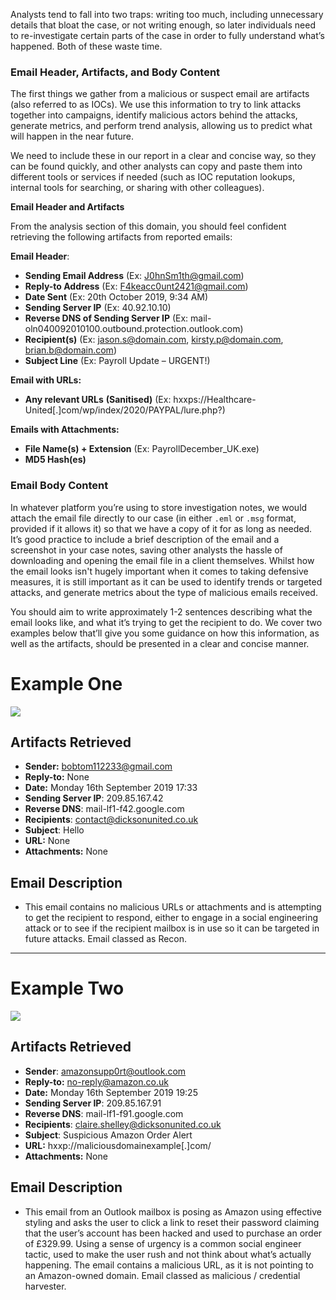 Analysts tend to fall into two traps: writing too much, including unnecessary details that bloat the case, or not writing enough, so later individuals need to re-investigate certain parts of the case in order to fully understand what’s happened. Both of these waste time.

### Email Header, Artifacts, and Body Content

The first things we gather from a malicious or suspect email are artifacts (also referred to as IOCs). We use this information to try to link attacks together into campaigns, identify malicious actors behind the attacks, generate metrics, and perform trend analysis, allowing us to predict what will happen in the near future.

We need to include these in our report in a clear and concise way, so they can be found quickly, and other analysts can copy and paste them into different tools or services if needed (such as IOC reputation lookups, internal tools for searching, or sharing with other colleagues).

**Email Header and Artifacts**

From the analysis section of this domain, you should feel confident retrieving the following artifacts from reported emails:

**Email Header**:

- **Sending Email Address** (Ex: J0hnSm1th@gmail.com)
- **Reply-to Address** (Ex: F4keacc0unt2421@gmail.com)
- **Date Sent** (Ex: 20th October 2019, 9:34 AM)
- **Sending Server IP** (Ex: 40.92.10.10)
- **Reverse DNS of Sending Server IP** (Ex: mail-oln040092010100.outbound.protection.outlook.com)
- **Recipient(s)** (Ex: jason.s@domain.com, kirsty.p@domain.com, brian.b@domain.com)
- **Subject Line** (Ex: Payroll Update – URGENT!)

**Email with URLs:**

- **Any relevant URLs** **(Sanitised)** (Ex: hxxps://Healthcare-United[.]com/wp/index/2020/PAYPAL/lure.php?)

**Emails with Attachments:**

- **File Name(s) + Extension** (Ex: PayrollDecember_UK.exe)
- **MD5 Hash(es)**

### Email Body Content

In whatever platform you’re using to store investigation notes, we would attach the email file directly to our case (in either `.eml` or `.msg` format, provided if it allows it) so that we have a copy of it for as long as needed. 
It’s good practice to include a brief description of the email and a screenshot in your case notes, saving other analysts the hassle of downloading and opening the email file in a client themselves. Whilst how the email looks isn't hugely important when it comes to taking defensive measures, it is still important as it can be used to identify trends or targeted attacks, and generate metrics about the type of malicious emails received.

You should aim to write approximately 1-2 sentences describing what the email looks like, and what it’s trying to get the recipient to do. We cover two examples below that’ll give you some guidance on how this information, as well as the artifacts, should be presented in a clear and concise manner.

# Example One

![](https://d2y9h8w1ydnujs.cloudfront.net/uploads/content/images/fe174418fe57e5da5da264c64d9a3bb0fc919638c425a000530691cc5564d077b87670425022e06e783c7908839d.png)
## **Artifacts Retrieved**

- **Sender:** bobtom112233@gmail.com
- **Reply-to:** None
- **Date:** Monday 16th September 2019 17:33
- **Sending Server IP**: 209.85.167.42
- **Reverse DNS**: mail-lf1-f42.google.com
- **Recipients**: contact@dicksonunited.co.uk
- **Subject**: Hello
- **URL:** None
- **Attachments:** None

## **Email Description**

- This email contains no malicious URLs or attachments and is attempting to get the recipient to respond, either to engage in a social engineering attack or to see if the recipient mailbox is in use so it can be targeted in future attacks. Email classed as Recon.

---
# Example Two

![](https://d2y9h8w1ydnujs.cloudfront.net/uploads/content/images/ca1aa1aabd62c323be48745d0046d127f4f026defe63262963f770157de617e24cf6cc41faa7ff33e9af7631ef10.png)

## **Artifacts Retrieved**

- **Sender**: amazonsupp0rt@outlook.com
- **Reply-to:** no-reply@amazon.co.uk
- **Date:** Monday 16th September 2019 19:25
- **Sending Server IP**: 209.85.167.91
- **Reverse DNS**: mail-lf1-f91.google.com
- **Recipients**: claire.shelley@dicksonunited.co.uk
- **Subject**: Suspicious Amazon Order Alert
- **URL:** hxxp://maliciousdomainexample[.]com/
- **Attachments:** None
## **Email Description**

- This email from an Outlook mailbox is posing as Amazon using effective styling and asks the user to click a link to reset their password claiming that the user’s account has been hacked and used to purchase an order of £329.99. Using a sense of urgency is a common social engineer tactic, used to make the user rush and not think about what’s actually happening. The email contains a malicious URL, as it is not pointing to an Amazon-owned domain. Email classed as malicious / credential harvester.